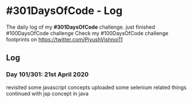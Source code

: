 # #301DaysOfCode - Log
The daily log of my **#301DaysOfCode** challenge.
just finished #100DaysOfCode challenge 
Check my #100DaysOfCode challenge footprints on https://twitter.com/PiyushVishnoi11 

## Log

### Day 101/301: 21st April 2020
revisited some javascript concepts
uploaded some selenium related things
continued with jsp concept in java 

